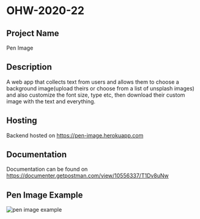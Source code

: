 # OHW-2020-22

## Project Name

Pen Image

## Description

A web app that collects text from users and allows them to choose a background image(upload theirs or choose from a list of unsplash images) and also customize the font size, type etc, then download their custom image with the text and everything.

## Hosting

Backend hosted on https://pen-image.herokuapp.com

## Documentation

Documentation can be found on https://documenter.getpostman.com/view/10556337/T1Dv8uNw

## Pen Image Example

![pen image example](https://github.com/olawale1rty/ohw-2020-22/blob/backend/penImageExample.jpeg?raw=true)